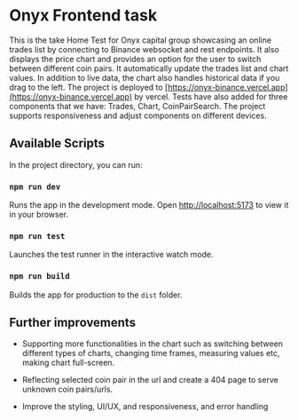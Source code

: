 # Onyx Frontend task

This is the take Home Test for Onyx capital group showcasing an online trades list by connecting to Binance websocket and rest endpoints. It also displays the price chart and provides an option for the user to switch between different coin pairs. It automatically update the trades list and chart values. In addition to live data, the chart also handles historical data if you drag to the left. The project is deployed to [https://onyx-binance.vercel.app](https://onyx-binance.vercel.app) by vercel. Tests have also added for three components that we have: Trades, Chart, CoinPairSearch. The project supports responsiveness and adjust components on different devices.

## Available Scripts

In the project directory, you can run:

### `npm run dev`

Runs the app in the development mode.
Open [http://localhost:5173](http://localhost:5173) to view it in your browser.

### `npm run test`

Launches the test runner in the interactive watch mode.

### `npm run build`

Builds the app for production to the `dist` folder.

## Further improvements

- Supporting more functionalities in the chart such as switching between different types of charts, changing time frames, measuring values etc, making chart full-screen.

- Reflecting selected coin pair in the url and create a 404 page to serve unknown coin pairs/urls.

- Improve the styling, UI/UX, and responsiveness, and error handling
